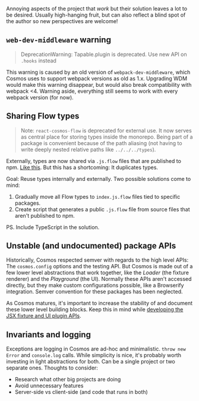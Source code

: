Annoying aspects of the project that _work_ but their solution leaves a lot to be desired. Usually high-hanging fruit, but can also reflect a blind spot of the author so new perspectives are welcome!

## `web-dev-middleware` warning

> DeprecationWarning: Tapable.plugin is deprecated. Use new API on `.hooks` instead

This warning is caused by an old version of `webpack-dev-middleware`, which Cosmos uses to support webpack versions as old as 1.x. Upgrading WDM would make this warning disappear, but would also break compatibility with webpack <4. Warning aside, everything still seems to work with every webpack version (for now).

## Sharing Flow types

> Note: `react-cosmos-flow` is deprecated for external use. It now serves as central place for storing types inside the monorepo. Being part of a package is convenient because of the path aliasing (not having to write deeply nested relative paths like `../../../types`).

Externally, types are now shared via `.js.flow` files that are published to npm. [Like this](https://github.com/react-cosmos/react-cosmos/blob/87b2ddca6d97f492843a492e9604dffbf2bd48e2/packages/react-cosmos/index.js.flow). But this has a shortcoming: It duplicates types.

Goal: Reuse types internally and externally. Two possible solutions come to mind:

1. Gradually move all Flow types to `index.js.flow` files tied to specific packages.
2. Create script that generates a public `.js.flow` file from source files that aren't published to npm.

PS. Include TypeScript in the solution.

## Unstable (and undocumented) package APIs

Historically, Cosmos respected semver with regards to the high level APIs: The `cosmos.config` options and the testing API. But Cosmos is made out of a few lower level abstractions that work together, like the _Loader_ (the fixture renderer) and the _Playground_ (the UI). Normally these APIs aren't accessed directly, but they make custom configurations possible, like a Browserify integration. Semver convention for these packages has been neglected.

As Cosmos matures, it's important to increase the stability of and document these lower level building blocks. Keep this in mind while [developing the JSX fixture and UI plugin APIs](https://github.com/react-cosmos/react-cosmos/blob/87b2ddca6d97f492843a492e9604dffbf2bd48e2/TODO.md#roadmap-summer-of-cosmos).

## Invariants and logging

Exceptions are logging in Cosmos are ad-hoc and minimalistic. `throw new Error` and `console.log` calls. While simplicity is nice, it's probably worth investing in light abstractions for both. Can be a single project or two separate ones. Thoughts to consider:

- Research what other big projects are doing
- Avoid unnecessary features
- Server-side vs client-side (and code that runs in both)
